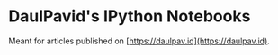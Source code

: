 # DaulPavid's IPython Notebooks

Meant for articles published on [https://daulpav.id](https://daulpav.id).

